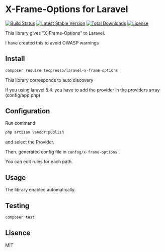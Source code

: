 # X-Frame-Options for Laravel

[![Build Status](https://travis-ci.org/tecpresso/laravel-x-frame-options.svg?branch=master)](https://travis-ci.org/tecpresso/laravel-x-frame-options)
[![Latest Stable Version](https://poser.pugx.org/tecpresso/laravel-x-frame-options/version)](https://packagist.org/packages/tecpresso/laravel-x-frame-options)
[![Total Downloads](https://poser.pugx.org/tecpresso/laravel-x-frame-options/downloads)](https://packagist.org/packages/tecpresso/laravel-x-frame-options)
[![License](https://poser.pugx.org/tecpresso/laravel-x-frame-options/license)](https://packagist.org/packages/tecpresso/laravel-x-frame-options)

This library gives "X-Frame-Options" to Laravel.

I have created this to avoid OWASP warnings

## Install

```bash
composer require tecpresso/laravel-x-frame-options
```

This library corresponds to auto discovery

If you using laravel 5.4. you have to add the provider in the providers array (config/app.php)

## Configuration

Run command

```bash
php artisan vendor:publish
```

and select the Provider.

Then. generated config file in `confog/x-frame-options` .

You can edit rules for each path.


## Usage

The library enabled automatically.


## Testing

```bash
composer test
```

## Lisence

MIT
